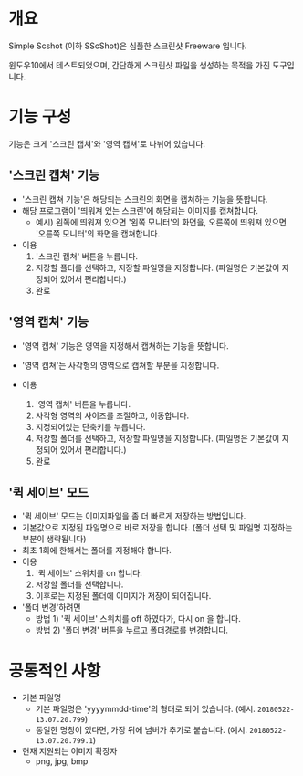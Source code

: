 # 개요
Simple Scshot (이하 SScShot)은 심플한 스크린샷 Freeware 입니다.

윈도우10에서 테스트되었으며, 간단하게 스크린샷 파일을 생성하는 목적을 가진 도구입니다. 



# 기능 구성

기능은 크게 '스크린 캡쳐'와 '영역 캡쳐'로 나뉘어 있습니다. 



## '스크린 캡쳐' 기능

* '스크린 캡쳐 기능'은 해당되는 스크린의 화면을 캡쳐하는 기능을 뜻합니다.
* 해당 프로그램이 '띄워져 있는 스크린'에 해당되는 이미지를 캡쳐합니다. 
    * 예시) 왼쪽에 띄워져 있으면 '왼쪽 모니터'의 화면을, 오른쪽에 띄워져 있으면 '오른쪽 모니터'의 화면을 캡쳐합니다.
* 이용
    1. '스크린 캡쳐' 버튼을 누릅니다.
    2. 저장할 폴더를 선택하고, 저장할 파일명을 지정합니다. (파일명은 기본값이 지정되어 있어서 편리합니다.)
    3. 완료



## '영역 캡쳐' 기능

* '영역 캡쳐' 기능은 영역을 지정해서 캡쳐하는 기능을 뜻합니다.
* '영역 캡쳐'는 사각형의 영역으로 캡쳐할 부분을 지정합니다. 

* 이용
  1. '영역 캡쳐' 버튼을 누릅니다.
  2. 사각형 영역의 사이즈를 조절하고, 이동합니다.
  3. 지정되어있는 단축키를 누릅니다. 
  4. 저장할 폴더를 선택하고, 저장할 파일명을 지정합니다. (파일명은 기본값이 지정되어 있어서 편리합니다.)
  5. 완료



## '퀵 세이브' 모드

* '퀵 세이브' 모드는 이미지파일을 좀 더 빠르게 저장하는 방법입니다.
* 기본값으로 지정된 파일명으로 바로 저장을 합니다. (폴더 선택 및 파일명 지정하는 부분이 생략됩니다)
* 최초 1회에 한해서는 폴더를 지정해야 합니다.
* 이용
  1. '퀵 세이브' 스위치를 on 합니다.
  2. 저장할 폴더를 선택합니다.
  3. 이후로는 지정된 폴더에 이미지가 저장이 되어집니다.
* '폴더 변경'하려면
  * 방법 1) '퀵 세이브' 스위치를 off 하였다가, 다시 on 을 합니다.
  * 방법 2) '폴더 변경' 버튼을 누르고 폴더경로를 변경합니다.




# 공통적인 사항
* 기본 파일명
  * 기본 파일명은 'yyyymmdd-time'의 형태로 되어 있습니다.  (예시. `20180522-13.07.20.799`)
  * 동일한 명칭이 있다면, 가장 뒤에 넘버가 추가로 붙습니다. (예시. `20180522-13.07.20.799.1`)
* 현재 지원되는 이미지 확장자
  * png, jpg, bmp

